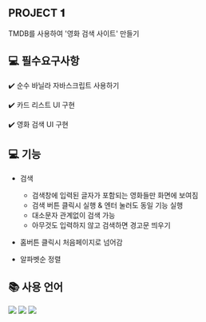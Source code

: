 ## PROJECT 𝟏
TMDB를 사용하여 '영화 검색 사이트' 만들기 

## 💻 필수요구사항
<p> ✔️ 순수 바닐라 자바스크립트 사용하기 </p>
<p> ✔️ 카드 리스트 UI 구현 </p>
<p> ✔️ 영화 검색 UI 구현 </p>

## 💻 기능 
- 검색
  - 검색창에 입력된 글자가 포함되는 영화들만 화면에 보여짐
  - 검색 버튼 클릭시 실행 & 엔터 눌러도 동일 기능 실행
  - 대소문자 관계없이 검색 가능
  - 아무것도 입력하지 않고 검색하면 경고문 띄우기
    
- 홈버튼 클릭시 처음페이지로 넘어감
  
- 알파벳순 정렬

## 📚 사용 언어 
  <img src="https://img.shields.io/badge/HTML-E34F26.svg?style=for-the-badge&logo=html5&logoColor=FFFFFF" /> <img src="https://img.shields.io/badge/CSS-1572B6.svg?style=for-the-badge&logo=css3&logoColor=FFFFFF" /> <img src="https://img.shields.io/badge/JavaScript-F7DF1E.svg?style=for-the-badge&logo=javascript&logoColor=FFFFFF" />
